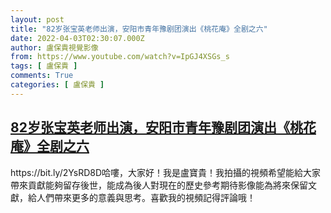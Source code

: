 ```yaml
---
layout: post
title: "82岁张宝英老师出演，安阳市青年豫剧团演出《桃花庵》全剧之六"
date: 2022-04-03T02:30:07.000Z
author: 盧保貴視覺影像
from: https://www.youtube.com/watch?v=IpGJ4XSGs_s
tags: [ 盧保貴 ]
comments: True
categories: [ 盧保貴 ]
---
```

<!--1648953007000-->
[82岁张宝英老师出演，安阳市青年豫剧团演出《桃花庵》全剧之六](https://www.youtube.com/watch?v=IpGJ4XSGs_s)
------

<div>
https://bit.ly/2YsRD8D哈嘍，大家好！我是盧寶貴！我拍攝的視頻希望能給大家帶來貢獻能夠留存後世，能成為後人對現在的歷史參考期待影像能為將來保留文獻，給人們帶來更多的意義與思考。喜歡我的視頻記得評論哦！
</div>

